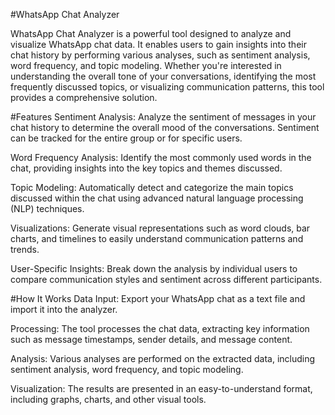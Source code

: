 #WhatsApp Chat Analyzer

WhatsApp Chat Analyzer is a powerful tool designed to analyze and visualize WhatsApp chat data. It enables users to gain insights into their chat history by performing various analyses, such as sentiment analysis, word frequency, and topic modeling. Whether you're interested in understanding the overall tone of your conversations, identifying the most frequently discussed topics, or visualizing communication patterns, this tool provides a comprehensive solution.

#Features
Sentiment Analysis: Analyze the sentiment of messages in your chat history to determine the overall mood of the conversations. Sentiment can be tracked for the entire group or for specific users.

Word Frequency Analysis: Identify the most commonly used words in the chat, providing insights into the key topics and themes discussed.

Topic Modeling: Automatically detect and categorize the main topics discussed within the chat using advanced natural language processing (NLP) techniques.

Visualizations: Generate visual representations such as word clouds, bar charts, and timelines to easily understand communication patterns and trends.

User-Specific Insights: Break down the analysis by individual users to compare communication styles and sentiment across different participants.


#How It Works
Data Input: Export your WhatsApp chat as a text file and import it into the analyzer.

Processing: The tool processes the chat data, extracting key information such as message timestamps, sender details, and message content.

Analysis: Various analyses are performed on the extracted data, including sentiment analysis, word frequency, and topic modeling.

Visualization: The results are presented in an easy-to-understand format, including graphs, charts, and other visual tools.
